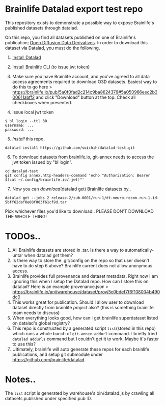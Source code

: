 # Brainlife Datalad export test repo

This repository exists to demonstrate a possible way to expose Brainlife's published datasets through datalad.

On this repo, you find all datasets published on one of Brainlife's publication; [Open Diffusion Data Derivatives](https://brainlife.io/pub/5a0f0fad2c214c9ba8624376). In order to download this dataset via Datalad, you must do the following.

1) [Install Datalad](http://docs.datalad.org/en/latest/gettingstarted.html)

2) [Install Brainlife CLI](https://brainlife.io/docs/cli/install/) (to issue jwt token)

3) Make sure you have Brainlife account, and you've agreed to all data access agreements required to download O3D datasets. Easiest way to do this to go here > https://brainlife.io/pub/5a0f0fad2c214c9ba8624376#5a050966eec2b300611abff2 and click "Download" button at the top. Check all checkboxes when presented.

4) Issue local jwt token

```
$ bl login --ttl 30
username: ...
password: ...
```

5) *Install* this repo.

```
datalad install https://github.com/soichih/datalad-test.git
```

6) To download datasets from brainlife.io, git-annex needs to access the jwt token issued by "bl login".

```
cd datalad-test
git config annex.http-headers-command 'echo "Authorization: Bearer $(cat ~/.config/brainlife.io/.jwt)"'
```

7) Now you can *download*(datalad get) Brainlife datasets by..

```
datalad get --jobs 2 release-2/sub-0001/run-1/dt-neuro-recon.run-1.id-5bff62def0e00f003f61cf9d.tar
```
Pick whichever files you'd like to download.. PLEASE DON'T DOWNLOAD THE WHOLE THING! 

# TODOs..

1) All Brainlife datasets are stored in .tar. Is there a way to automatically-untar when datalad *get* them?
2) Is there way to store the .git/config on the repo so that user doesn't have to do step 6 above? Brainlife current does not allow anonymous access.
3) Brainlife provides full provenance and dataset metadata. Right now I am ignoring this when I setup the Datalad repo. How can I store this on datalad? Here is an example provenance.json > https://brainlife.io/api/warehouse/dataset/prov/5c0bdef7f6f108004b490dc0 
4) This works great for publication. Should I allow user to download dataset directly from brainlife *project* also? (this is something brainlife team needs to discuss)
5) When everything looks good, how can I get brainlife superdataset listed on datalad's global registry?
6) This repo is constructed by a generated script `list`(stored in this repo) which runs a whole bunch of `git-annex addurl` command. I briefly tried `datalad addurls` command but I couldn't get it to work. Maybe it's faster to use this?
7) Ultimately, brainlife will auto generate these repos for each brainlife publications, and setup git submodule under https://github.com/brainlife/datalad. 

# Notes..

The `list` script is generated by warehouse's bin/datalad.js by crawling all datasets published under specified pub ID.


